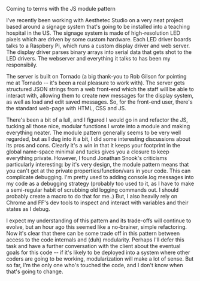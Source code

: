 
Coming to terms with the JS module pattern

I've recently been working with Aesthetec Studio on a very neat project based around a signage system that's going to be installed into a teaching hospital in the US. The signage system is made of high-resolution LED pixels which are driven by some custom hardware. Each LED driver boards talks to a Raspbery Pi, which runs a custom display driver and web server. The display driver parses binary arrays into serial data that gets shot to the LED drivers. The webserver and everything it talks to has been my responsibily. 

The server is built on Tornado (a big thank-you to Rob Gilson for pointing me at Tornado -- it's been a real pleasure to work with). The server gets structured JSON strings from a web front-end which the staff will be able to interact with, allowing them to create new messages for the display system, as well as load and edit saved messages. So, for the front-end user, there's the standard web-page with HTML, CSS and JS. 

There's been a bit of a lull, and I figured I would go in and refactor the JS, tucking all those nice, modular functions I wrote into a module and making everything neater. The module pattern generally seems to be very well regarded, but as I dug into it a bit, I did some interesting discussions about its pros and cons. Clearly it's a win in that it keeps your footprint in the global name-space minimal and tucks gives you a closure to keep everything private. However, I found Jonathan Snook's criticisms particularly interesting: by it's very design, the module pattern means that you can't get at the private properties/function/vars in your code. This can complicate debugging. I'm pretty used to adding console.log messages into my code as a debugging strategy (probably too used to it, as I have to make a semi-regular habit of scrubbing old logging commands out. I should probably create a macro to do that for me..) But, I also heavily rely on Chrome and FF's dev tools to inspect and interact with variables and their states as I debug. 

I expect my understanding of this pattern and its trade-offs will continue to evolve, but an hour ago this seemed like a no-brainer, simple refactoring. Now it's clear that there can be some trade off in this pattern between access to the code internals and (duh) modularity. Perhaps I'll defer this task and have a further conversation with the client about the eventual goals for this code -- if it's likely to be deployed into a system where other coders are going to be working, modularization will make a lot of sense. But so far, I'm the only one who's touched the code, and I don't know when that's going to change. 